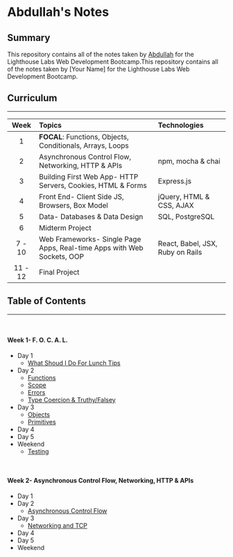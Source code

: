 # Abdullah's Notes

## Summary

This repository contains all of the notes taken by [Abdullah](https://github.com/akhan445) for the Lighthouse Labs Web Development Bootcamp.This repository contains all of the notes taken by [Your Name] for the Lighthouse Labs Web Development Bootcamp.

## Curriculum
---
| Week    |         Topics                                                         | Technologies                     |
|:-------:|:-----------------------------------------------------------------------|:---------------------------------|
| 1       | **FOCAL**: Functions, Objects, Conditionals, Arrays, Loops             |                                  |
| 2       | Asynchronous Control Flow, Networking, HTTP & APIs                     | npm, mocha & chai                |
| 3       | Building First Web App- HTTP Servers, Cookies, HTML & Forms            | Express.js                       |
| 4       | Front End- Client Side JS, Browsers, Box Model                         | jQuery, HTML & CSS, AJAX         |
| 5       | Data- Databases & Data Design                                          | SQL, PostgreSQL                  |
| 6       | Midterm Project                                                        |                                  |
| 7 - 10  | Web Frameworks- Single Page Apps, Real-time Apps with Web Sockets, OOP | React, Babel, JSX, Ruby on Rails | 
| 11 - 12 | Final Project                                                          |                                  |


## Table of Contents
---
<br>

#### **Week 1- F. O. C. A. L.**
- Day 1
  - [What Shoud I Do For Lunch Tips](/Week_1/Day_1/Lunch_Tips.md)
- Day 2
  - [Functions](/Week_1/Day_2/Functions.md)
  - [Scope](/Week_1/Day_2/Scope.md)
  - [Errors](/Week_1/Day_2/Errors.md)
  - [Type Coercion & Truthy/Falsey](/Week_1/Day_2/Coercion.md)
- Day 3
  - [Objects](/Week_1/Day_3/Objects.md)
  - [Primitives](/Week_1/Day_3/Primitives.md)
- Day 4
- Day 5
- Weekend
  - [Testing](/Week_1/Weekend/Testing.md)
<br>

#### **Week 2- Asynchronous Control Flow, Networking, HTTP & APIs**
- Day 1
- Day 2
  - [Asynchronous Control Flow](/Week_2/Day_2/Asynchronous_Control_Flow.md)
- Day 3
  - [Networking and TCP](/Week_2/Day_3/Networking_and_TCP.md)
- Day 4
- Day 5
- Weekend

<!-- #### **Week 2- Asynchronous Control Flow, Networking, HTTP & APIs**
- Day 1
- Day 2
- Day 3
- Day 4
- Day 5
- Weekend -->